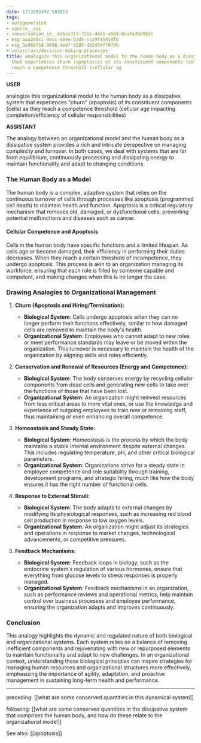 ```yaml
---
date: 1713282492.583813
tags:
- autogenerated
- source__oai
- conversation_id__6d6cc313-751e-44d1-a560-0cafe3bb962c
- msg_aaa200c1-9acc-4b9e-b3d5-cca9f4501df0
- msg_3a96bf16-9698-4edf-9285-d92454ff07db
- colorclass/decision-making-processes
title: analogize this organizational model to the human body as a dissipative system
  that experiences churn (apoptosis) of its constituent components (cells) as they
  reach a competence threshold (cellular ag
---
```


**USER**

analogize this organizational model to the human body as a dissipative system that experiences "churn" (apoptosis) of its constituent components (cells) as they reach a competence threshold (cellular age impacting completion/efficiency of cellular responsibilities)


**ASSISTANT**

The analogy between an organizational model and the human body as a dissipative system provides a rich and intricate perspective on managing complexity and turnover. In both cases, we deal with systems that are far from equilibrium, continuously processing and dissipating energy to maintain functionality and adapt to changing conditions.

### The Human Body as a Model

The human body is a complex, adaptive system that relies on the continuous turnover of cells through processes like apoptosis (programmed cell death) to maintain health and function. Apoptosis is a critical regulatory mechanism that removes old, damaged, or dysfunctional cells, preventing potential malfunctions and diseases such as cancer.

#### Cellular Competence and Apoptosis
Cells in the human body have specific functions and a limited lifespan. As cells age or become damaged, their efficiency in performing their duties decreases. When they reach a certain threshold of incompetence, they undergo apoptosis. This process is akin to an organization managing its workforce, ensuring that each role is filled by someone capable and competent, and making changes when this is no longer the case.

### Drawing Analogies to Organizational Management

1. **Churn (Apoptosis and Hiring/Termination):**
   - **Biological System**: Cells undergo apoptosis when they can no longer perform their functions effectively, similar to how damaged cells are removed to maintain the body's health.
   - **Organizational System**: Employees who cannot adapt to new roles or meet performance standards may leave or be moved within the organization. This turnover is necessary to maintain the health of the organization by aligning skills and roles efficiently.

2. **Conservation and Renewal of Resources (Energy and Competence):**
   - **Biological System**: The body conserves energy by recycling cellular components from dead cells and generating new cells to take over the functions of those that have been lost.
   - **Organizational System**: An organization might reinvest resources from less critical areas to more vital ones, or use the knowledge and experience of outgoing employees to train new or remaining staff, thus maintaining or even enhancing overall competence.

3. **Homeostasis and Steady State:**
   - **Biological System**: Homeostasis is the process by which the body maintains a stable internal environment despite external changes. This includes regulating temperature, pH, and other critical biological parameters.
   - **Organizational System**: Organizations strive for a steady state in employee competence and role suitability through training, development programs, and strategic hiring, much like how the body ensures it has the right number of functional cells.

4. **Response to External Stimuli:**
   - **Biological System**: The body adapts to external changes by modifying its physiological responses, such as increasing red blood cell production in response to low oxygen levels.
   - **Organizational System**: An organization might adjust its strategies and operations in response to market changes, technological advancements, or competitive pressures.

5. **Feedback Mechanisms:**
   - **Biological System**: Feedback loops in biology, such as the endocrine system's regulation of various hormones, ensure that everything from glucose levels to stress responses is properly managed.
   - **Organizational System**: Feedback mechanisms in an organization, such as performance reviews and operational metrics, help maintain control over business processes and employee performance, ensuring the organization adapts and improves continuously.

### Conclusion

This analogy highlights the dynamic and regulated nature of both biological and organizational systems. Each system relies on a balance of removing inefficient components and rejuvenating with new or repurposed elements to maintain functionality and adapt to new challenges. In an organizational context, understanding these biological principles can inspire strategies for managing human resources and organizational structures more effectively, emphasizing the importance of agility, adaptation, and proactive management in sustaining long-term health and performance.


---

preceding: [[what are some conserved quantities in this dynamical system]]  


following: [[what are some conserved quantities in the dissipative system that comprises the human body, and how do these relate to the organizational model]]

See also: [[apoptosis]]
